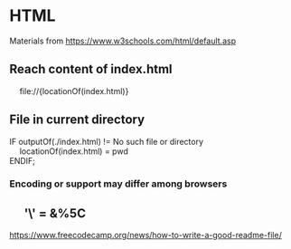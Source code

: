 # HTML
Materials from 
https://www.w3schools.com/html/default.asp
## Reach content of index.html
&emsp; file://{locationOf(index.html)} 

## File in current directory
IF outputOf(./index.html) != No such file or directory <br/>
&emsp; locationOf(index.html) = pwd <br/>
ENDIF;

### Encoding or support may differ among browsers
  &emsp; 
\'\\' = &%5C
---
https://www.freecodecamp.org/news/how-to-write-a-good-readme-file/
